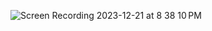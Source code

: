 ![Screen Recording 2023-12-21 at 8 38 10 PM](https://github.com/hyunnnchoi/counter/assets/37583279/c2319b9b-c941-4853-b194-dbf23e261601)
